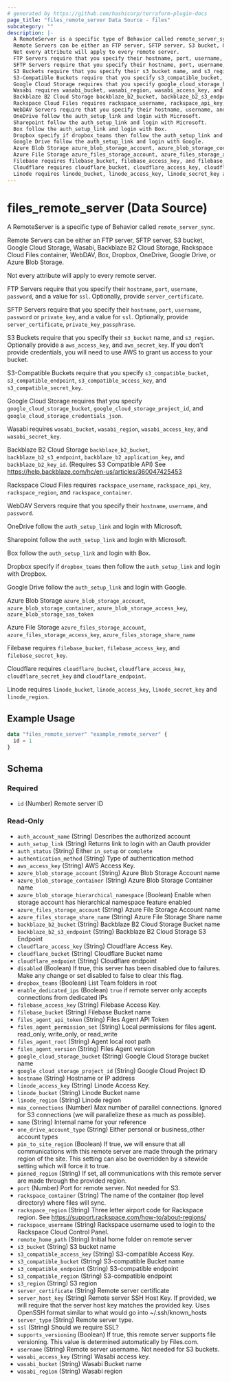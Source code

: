 ```yaml
---
# generated by https://github.com/hashicorp/terraform-plugin-docs
page_title: "files_remote_server Data Source - files"
subcategory: ""
description: |-
  A RemoteServer is a specific type of Behavior called remote_server_sync.
  Remote Servers can be either an FTP server, SFTP server, S3 bucket, Google Cloud Storage, Wasabi, Backblaze B2 Cloud Storage, Rackspace Cloud Files container, WebDAV, Box, Dropbox, OneDrive, Google Drive, or Azure Blob Storage.
  Not every attribute will apply to every remote server.
  FTP Servers require that you specify their hostname, port, username, password, and a value for ssl. Optionally, provide server_certificate.
  SFTP Servers require that you specify their hostname, port, username, password or private_key, and a value for ssl. Optionally, provide server_certificate, private_key_passphrase.
  S3 Buckets require that you specify their s3_bucket name, and s3_region. Optionally provide a aws_access_key, and aws_secret_key. If you don't provide credentials, you will need to use AWS to grant us access to your bucket.
  S3-Compatible Buckets require that you specify s3_compatible_bucket, s3_compatible_endpoint, s3_compatible_access_key, and s3_compatible_secret_key.
  Google Cloud Storage requires that you specify google_cloud_storage_bucket, google_cloud_storage_project_id, and google_cloud_storage_credentials_json.
  Wasabi requires wasabi_bucket, wasabi_region, wasabi_access_key, and wasabi_secret_key.
  Backblaze B2 Cloud Storage backblaze_b2_bucket, backblaze_b2_s3_endpoint, backblaze_b2_application_key, and backblaze_b2_key_id. (Requires S3 Compatible API) See https://help.backblaze.com/hc/en-us/articles/360047425453
  Rackspace Cloud Files requires rackspace_username, rackspace_api_key, rackspace_region, and rackspace_container.
  WebDAV Servers require that you specify their hostname, username, and password.
  OneDrive follow the auth_setup_link and login with Microsoft.
  Sharepoint follow the auth_setup_link and login with Microsoft.
  Box follow the auth_setup_link and login with Box.
  Dropbox specify if dropbox_teams then follow the auth_setup_link and login with Dropbox.
  Google Drive follow the auth_setup_link and login with Google.
  Azure Blob Storage azure_blob_storage_account, azure_blob_storage_container, azure_blob_storage_access_key, azure_blob_storage_sas_token
  Azure File Storage azure_files_storage_account, azure_files_storage_access_key, azure_files_storage_share_name
  Filebase requires filebase_bucket, filebase_access_key, and filebase_secret_key.
  Cloudflare requires cloudflare_bucket, cloudflare_access_key, cloudflare_secret_key and cloudflare_endpoint.
  Linode requires linode_bucket, linode_access_key, linode_secret_key and linode_region.
---
```


# files_remote_server (Data Source)

A RemoteServer is a specific type of Behavior called `remote_server_sync`.



Remote Servers can be either an FTP server, SFTP server, S3 bucket, Google Cloud Storage, Wasabi, Backblaze B2 Cloud Storage, Rackspace Cloud Files container, WebDAV, Box, Dropbox, OneDrive, Google Drive, or Azure Blob Storage.



Not every attribute will apply to every remote server.



FTP Servers require that you specify their `hostname`, `port`, `username`, `password`, and a value for `ssl`. Optionally, provide `server_certificate`.



SFTP Servers require that you specify their `hostname`, `port`, `username`, `password` or `private_key`, and a value for `ssl`. Optionally, provide `server_certificate`, `private_key_passphrase`.



S3 Buckets require that you specify their `s3_bucket` name, and `s3_region`. Optionally provide a `aws_access_key`, and `aws_secret_key`. If you don't provide credentials, you will need to use AWS to grant us access to your bucket.



S3-Compatible Buckets require that you specify `s3_compatible_bucket`, `s3_compatible_endpoint`, `s3_compatible_access_key`, and `s3_compatible_secret_key`.



Google Cloud Storage requires that you specify `google_cloud_storage_bucket`, `google_cloud_storage_project_id`, and `google_cloud_storage_credentials_json`.



Wasabi requires `wasabi_bucket`, `wasabi_region`, `wasabi_access_key`, and `wasabi_secret_key`.



Backblaze B2 Cloud Storage `backblaze_b2_bucket`, `backblaze_b2_s3_endpoint`, `backblaze_b2_application_key`, and `backblaze_b2_key_id`. (Requires S3 Compatible API) See https://help.backblaze.com/hc/en-us/articles/360047425453



Rackspace Cloud Files requires `rackspace_username`, `rackspace_api_key`, `rackspace_region`, and `rackspace_container`.



WebDAV Servers require that you specify their `hostname`, `username`, and `password`.



OneDrive follow the `auth_setup_link` and login with Microsoft.



Sharepoint follow the `auth_setup_link` and login with Microsoft.



Box follow the `auth_setup_link` and login with Box.



Dropbox specify if `dropbox_teams` then follow the `auth_setup_link` and login with Dropbox.



Google Drive follow the `auth_setup_link` and login with Google.



Azure Blob Storage `azure_blob_storage_account`, `azure_blob_storage_container`, `azure_blob_storage_access_key`, `azure_blob_storage_sas_token`



Azure File Storage `azure_files_storage_account`, `azure_files_storage_access_key`, `azure_files_storage_share_name`



Filebase requires `filebase_bucket`, `filebase_access_key`, and `filebase_secret_key`.



Cloudflare requires `cloudflare_bucket`, `cloudflare_access_key`, `cloudflare_secret_key` and `cloudflare_endpoint`.



Linode requires `linode_bucket`, `linode_access_key`, `linode_secret_key` and `linode_region`.

## Example Usage

```terraform
data "files_remote_server" "example_remote_server" {
  id = 1
}
```

<!-- schema generated by tfplugindocs -->
## Schema

### Required

- `id` (Number) Remote server ID

### Read-Only

- `auth_account_name` (String) Describes the authorized account
- `auth_setup_link` (String) Returns link to login with an Oauth provider
- `auth_status` (String) Either `in_setup` or `complete`
- `authentication_method` (String) Type of authentication method
- `aws_access_key` (String) AWS Access Key.
- `azure_blob_storage_account` (String) Azure Blob Storage Account name
- `azure_blob_storage_container` (String) Azure Blob Storage Container name
- `azure_blob_storage_hierarchical_namespace` (Boolean) Enable when storage account has hierarchical namespace feature enabled
- `azure_files_storage_account` (String) Azure File Storage Account name
- `azure_files_storage_share_name` (String) Azure File Storage Share name
- `backblaze_b2_bucket` (String) Backblaze B2 Cloud Storage Bucket name
- `backblaze_b2_s3_endpoint` (String) Backblaze B2 Cloud Storage S3 Endpoint
- `cloudflare_access_key` (String) Cloudflare Access Key.
- `cloudflare_bucket` (String) Cloudflare Bucket name
- `cloudflare_endpoint` (String) Cloudflare endpoint
- `disabled` (Boolean) If true, this server has been disabled due to failures.  Make any change or set disabled to false to clear this flag.
- `dropbox_teams` (Boolean) List Team folders in root
- `enable_dedicated_ips` (Boolean) `true` if remote server only accepts connections from dedicated IPs
- `filebase_access_key` (String) Filebase Access Key.
- `filebase_bucket` (String) Filebase Bucket name
- `files_agent_api_token` (String) Files Agent API Token
- `files_agent_permission_set` (String) Local permissions for files agent. read_only, write_only, or read_write
- `files_agent_root` (String) Agent local root path
- `files_agent_version` (String) Files Agent version
- `google_cloud_storage_bucket` (String) Google Cloud Storage bucket name
- `google_cloud_storage_project_id` (String) Google Cloud Project ID
- `hostname` (String) Hostname or IP address
- `linode_access_key` (String) Linode Access Key.
- `linode_bucket` (String) Linode Bucket name
- `linode_region` (String) Linode region
- `max_connections` (Number) Max number of parallel connections.  Ignored for S3 connections (we will parallelize these as much as possible).
- `name` (String) Internal name for your reference
- `one_drive_account_type` (String) Either personal or business_other account types
- `pin_to_site_region` (Boolean) If true, we will ensure that all communications with this remote server are made through the primary region of the site.  This setting can also be overridden by a sitewide setting which will force it to true.
- `pinned_region` (String) If set, all communications with this remote server are made through the provided region.
- `port` (Number) Port for remote server.  Not needed for S3.
- `rackspace_container` (String) The name of the container (top level directory) where files will sync.
- `rackspace_region` (String) Three letter airport code for Rackspace region. See https://support.rackspace.com/how-to/about-regions/
- `rackspace_username` (String) Rackspace username used to login to the Rackspace Cloud Control Panel.
- `remote_home_path` (String) Initial home folder on remote server
- `s3_bucket` (String) S3 bucket name
- `s3_compatible_access_key` (String) S3-compatible Access Key.
- `s3_compatible_bucket` (String) S3-compatible Bucket name
- `s3_compatible_endpoint` (String) S3-compatible endpoint
- `s3_compatible_region` (String) S3-compatible endpoint
- `s3_region` (String) S3 region
- `server_certificate` (String) Remote server certificate
- `server_host_key` (String) Remote server SSH Host Key. If provided, we will require that the server host key matches the provided key. Uses OpenSSH format similar to what would go into ~/.ssh/known_hosts
- `server_type` (String) Remote server type.
- `ssl` (String) Should we require SSL?
- `supports_versioning` (Boolean) If true, this remote server supports file versioning. This value is determined automatically by Files.com.
- `username` (String) Remote server username.  Not needed for S3 buckets.
- `wasabi_access_key` (String) Wasabi access key.
- `wasabi_bucket` (String) Wasabi Bucket name
- `wasabi_region` (String) Wasabi region
